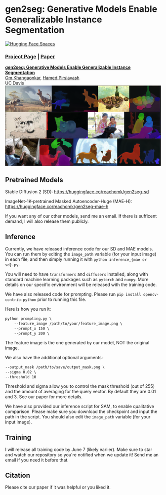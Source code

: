 # gen2seg: Generative Models Enable Generalizable Instance Segmentation
[![Hugging Face Spaces](https://img.shields.io/badge/%F0%9F%A4%97%20Hugging%20Face-Spaces-blue)](https://huggingface.co/spaces/reachomk/gen2seg)


### [Project Page](https://reachomk.github.io/gen2seg) | [Paper](https://arxiv.org/abs/...)


[**gen2seg: Generative Models Enable Generalizable Instance Segmentation**](https://reachomk.github.io/gen2seg)  
 [Om Khangaonkar](https://reachomk.github.io),
 [Hamed Pirsiavash](https://web.cs.ucdavis.edu/~hpirsiav/)<br>
 UC Davis <br>
<img src='assets/teaser.png'/>

## Pretrained Models
Stable Diffusion 2 (SD): https://huggingface.co/reachomk/gen2seg-sd

ImageNet-1K-pretrained Masked Autoencoder-Huge (MAE-H):  https://huggingface.co/reachomk/gen2seg-mae-h

If you want any of our other models, send me an email. If there is sufficent demand, I will also release them publicly. 

##  Inference
Currently, we have released inference code for our SD and MAE models. You can run them by editing the `image_path` variable (for your input image) in each file, and then simply running it with `python inference_{mae or sd}.py`.  

You will need to have `transformers` and `diffusers` installed, along with standard machine learning packages such as `pytorch` and `numpy`.  More details on our specific environment will be released with the training code. 

We have also released code for prompting. Please run `pip install opencv-contrib-python` prior to running this file. 

Here is how you run it:
```
python prompting.py \
    --feature_image /path/to/your/feature_image.png \
    --prompt_x 150 \ 
    --prompt_y 200 \
```
The feature image is the one generated by our model, NOT the original image. 


We also have the additional optional arguments:
```
--output_mask /path/to/save/output_mask.png \
--sigma 0.02 \
--threshold 10
```

Threshold and sigma allow you to control the mask threshold (out of 255) and the amount of averaging for the query vector. By default they are 0.01 and 3. See our paper for more details. 

We have also provided our inference script for SAM, to enable qualitative comparison. Please make sure you download the checkpoint and input the path in the script. You should also edit the `image_path` variable (for your input image). 

## Training
I will release all training code by June 7 (likely earlier). Make sure to star and watch our repository so you're notified when we update it! Send me an email if you need it before that. 

##  Citation
Please cite our paper if it was helpful or you liked it. 
